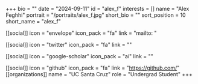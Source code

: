 +++
bio = "" 
date = "2024-09-11" 
id = "alex_f" 
interests = [] 
name = "Alex Feghhi" 
portrait = "/portraits/alex_f.jpg" 
short_bio = "" 
sort_position = 10
 short_name = "alex_f" 

[[social]] 
    icon = "envelope" 
    icon_pack = "fa" 
    link = "mailto: "

 [[social]] 
    icon = "twitter" 
    icon_pack = "fa" 
    link = "" 

[[social]] 
    icon = "google-scholar" 
    icon_pack = "ai" 
    link = "" 

[[social]] 
    icon = "github" 
    icon_pack = "fa" 
    link = "https://github.com/" 
[[organizations]] 
     name = "UC Santa Cruz" 
      role = "Undergrad Student" 
+++